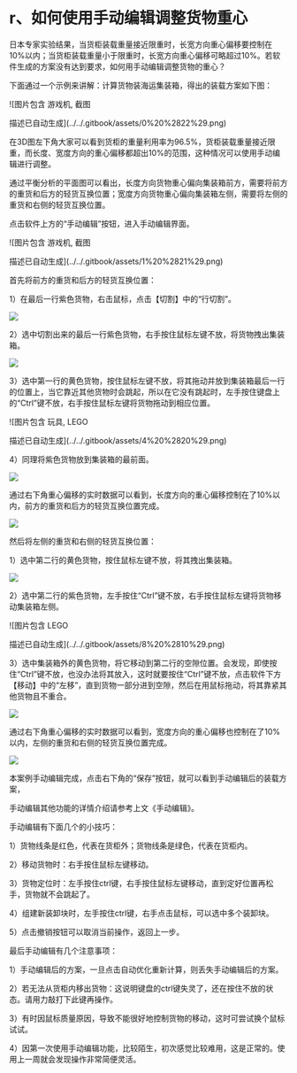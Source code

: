 # r、如何使用手动编辑调整货物重心

日本专家实验结果，当货柜装载重量接近限重时，长宽方向重心偏移要控制在10%以内；当货柜装载重量小于限重时，长宽方向重心偏移可略超过10%。若软件生成的方案没有达到要求，如何用手动编辑调整货物的重心？

下面通过一个示例来讲解：计算货物装海运集装箱，得出的装载方案如下图：

![&#x56FE;&#x7247;&#x5305;&#x542B; &#x6E38;&#x620F;&#x673A;, &#x622A;&#x56FE;

&#x63CF;&#x8FF0;&#x5DF2;&#x81EA;&#x52A8;&#x751F;&#x6210;](../../.gitbook/assets/0%20%2822%29.png)

在3D图左下角大家可以看到货柜的重量利用率为96.5%，货柜装载重量接近限重，而长度、宽度方向的重心偏移都超出10%的范围，这种情况可以使用手动编辑进行调整。

通过平衡分析的平面图可以看出，长度方向货物重心偏向集装箱前方，需要将前方的重货和后方的轻货互换位置；宽度方向货物重心偏向集装箱左侧，需要将左侧的重货和右侧的轻货互换位置。

点击软件上方的“手动编辑”按钮，进入手动编辑界面。

![&#x56FE;&#x7247;&#x5305;&#x542B; &#x6E38;&#x620F;&#x673A;, &#x622A;&#x56FE;

&#x63CF;&#x8FF0;&#x5DF2;&#x81EA;&#x52A8;&#x751F;&#x6210;](../../.gitbook/assets/1%20%2821%29.png)

首先将前方的重货和后方的轻货互换位置：

1）在最后一行紫色货物，右击鼠标，点击【切割】中的“行切割”。

![](../../.gitbook/assets/2%20%2821%29.png)

2）选中切割出来的最后一行紫色货物，右手按住鼠标左键不放，将货物拽出集装箱。

![](../../.gitbook/assets/3%20%2822%29.png)

3）选中第一行的黄色货物，按住鼠标左键不放，将其拖动并放到集装箱最后一行的位置上，当它靠近其他货物时会跳起，所以在它没有跳起时，左手按住键盘上的“Ctrl”键不放，右手按住鼠标左键将货物拖动到相应位置。

![&#x56FE;&#x7247;&#x5305;&#x542B; &#x73A9;&#x5177;, LEGO

&#x63CF;&#x8FF0;&#x5DF2;&#x81EA;&#x52A8;&#x751F;&#x6210;](../../.gitbook/assets/4%20%2820%29.png)

4）同理将紫色货物放到集装箱的最前面。

![](../../.gitbook/assets/5%20%2818%29.png)

通过右下角重心偏移的实时数据可以看到，长度方向的重心偏移控制在了10%以内，前方的重货和后方的轻货互换位置完成。

![](../../.gitbook/assets/6%20%2816%29.png)

然后将左侧的重货和右侧的轻货互换位置：

1）选中第二行的黄色货物，按住鼠标左键不放，将其拽出集装箱。

![](../../.gitbook/assets/7%20%2813%29.png)

2）选中第二行的紫色货物，左手按住“Ctrl”键不放，右手按住鼠标左键将货物移动集装箱左侧。

![&#x56FE;&#x7247;&#x5305;&#x542B; LEGO

&#x63CF;&#x8FF0;&#x5DF2;&#x81EA;&#x52A8;&#x751F;&#x6210;](../../.gitbook/assets/8%20%2810%29.png)

3）选中集装箱外的黄色货物，将它移动到第二行的空隙位置。会发现，即使按住“Ctrl”键不放，也没办法将其放入，这时就要按住“Ctrl”键不放，点击软件下方【移动】中的“左移”，直到货物一部分进到空隙，然后在用鼠标拖动，将其靠紧其他货物且不重合。

![](../../.gitbook/assets/9%20%289%29.png)

通过右下角重心偏移的实时数据可以看到，宽度方向的重心偏移也控制在了10%以内，左侧的重货和右侧的轻货互换位置完成。

![](../../.gitbook/assets/10%20%285%29.png)

本案例手动编辑完成，点击右下角的“保存”按钮，就可以看到手动编辑后的装载方案，

手动编辑其他功能的详情介绍请参考上文《手动编辑》。

手动编辑有下面几个的小技巧：

1）货物线条是红色，代表在货柜外；货物线条是绿色，代表在货柜内。

2）移动货物时：右手按住鼠标左键移动。

3）货物定位时：左手按住ctrl键，右手按住鼠标左键移动，直到定好位置再松手，货物就不会跳起了。

4）组建新装卸块时，左手按住ctrl键，右手点击鼠标，可以选中多个装卸块。

5）点击撤销按钮可以取消当前操作，返回上一步。

最后手动编辑有几个注意事项：

1）手动编辑后的方案，一旦点击自动优化重新计算，则丢失手动编辑后的方案。

2）若无法从货柜内移出货物：这说明键盘的ctrl键失灵了，还在按住不放的状态。请用力敲打下此键再操作。

3）有时因鼠标质量原因，导致不能很好地控制货物的移动，这时可尝试换个鼠标试试。

4）因第一次使用手动编辑功能，比较陌生，初次感觉比较难用，这是正常的。使用上一周就会发现操作非常简便灵活。

